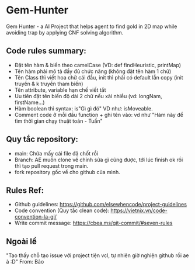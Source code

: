 # Gem-Hunter
Gem Hunter - a AI Project that helps agent to find gold in 2D map while avoiding trap by applying CNF solving algorithm.
## Code rules summary:
- Đặt tên hàm & biến theo camelCase (VD: def findHeuristic, printMap)
- Tên hàm phải mô tả đầy đủ chức năng (không đặt tên hàm 1 chữ)
- Tên Class thì viết hoa chữ cái đầu, init thì phải có default lẫn copy (init truyền & k truyền tham biến)
- Tên attribute, variable hạn chế viết tắt
- Uu tiên đặt tên biến độ dài 2 chữ nếu xài nhiều (vd: longNam, firstName...)
- Hàm boolean thì syntax: is"Gì gì đó" VD như: isMoveable.
- Comment code ở mỗi đầu function + ghi tên vào: vd như "Hàm này để tìm thời gian chạy thuật toán - Tuấn"
## Quy tắc repository:
- main: Chứa mấy cái file đã chốt rồi
- Branch: AE muốn clone về chỉnh sửa gì cũng được, tới lúc finish ok rồi thì tạo pull request trong main.
- fork repository gốc về cho github của mình.
## Rules Ref:
- Github guidelines: https://github.com/elsewhencode/project-guidelines
- Code convention (Quy tắc clean code): https://vietnix.vn/code-convention-la-gi/
- Write commit message: https://cbea.ms/git-commit/#seven-rules
## Ngoài lề
"Tao thấy chỗ tạo issue với project tiện vcl, tự nhiên giờ nghiện github rồi ae à :D" From: Bảo
